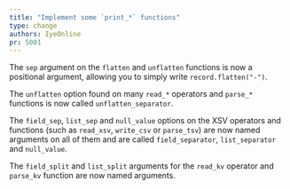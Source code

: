 ```yaml
---
title: "Implement some `print_*` functions"
type: change
authors: IyeOnline
pr: 5001
---
```


The `sep` argument on the `flatten` and `unflatten` functions is now a
positional argument, allowing you to simply write `record.flatten("-")`.

The `unflatten` option found on many `read_*` operators and `parse_*` functions
is now called `unflatten_separator`.

The `field_sep`, `list_sep` and `null_value` options on the XSV operators and
functions (such as `read_xsv`, `write_csv` or `parse_tsv`) are now named
arguments on all of them and are called `field_separator`, `list_separator`
and `null_value`.

The `field_split` and `list_split` arguments for the `read_kv` operator and
`parse_kv` function are now named arguments.
